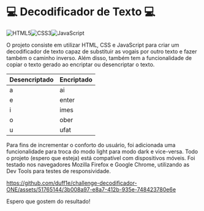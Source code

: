 # 💻 Decodificador de Texto 💻

![HTML5](https://img.shields.io/badge/HTML5-E34F26?style=for-the-badge&logo=html5&logoColor=white)![CSS3](https://img.shields.io/badge/CSS3-1572B6?style=for-the-badge&logo=css3&logoColor=white)![JavaScript](https://img.shields.io/badge/JavaScript-F7DF1E?style=for-the-badge&logo=javascript&logoColor=black)

O projeto consiste em utilizar HTML, CSS e JavaScript para criar um decodificador de texto capaz de substituir as vogais por outro texto e fazer também o caminho inverso. Além disso, também tem a funcionalidade de copiar o texto gerado ao encriptar ou desencriptar o texto. 

|  Desencriptado |    Encriptado    |
|----------------|------------------|
|       a        |        ai        |
|       e        |       enter      |
|       i        |       imes       |
|       o        |       ober       |
|       u        |       ufat       |

Para fins de incrementar o conforto do usuário, foi adicionada uma funcionalidade para troca do modo light para modo dark e vice-versa.
Todo o projeto (espero que esteja) está compatível com dispositivos móveis. Foi testado nos navegadores Mozilla Firefox e Google Chrome, utilizando as Dev Tools para testes de responsividade.

https://github.com/duff1e/challenge-decodificador-ONE/assets/51765144/3b008a97-e8a7-412b-935e-748423780e6e

Espero que gostem do resultado!
